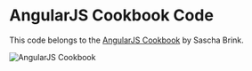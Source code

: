 # AngularJS Cookbook Code

This code belongs to the [AngularJS Cookbook](https://leanpub.com/angularjs-cookbook) by Sascha Brink.

![AngularJS Cookbook](https://raw.github.com/sbrink/angularjs-cookbook-code/gh-pages/angularjs-cookbook-cover.jpg)


